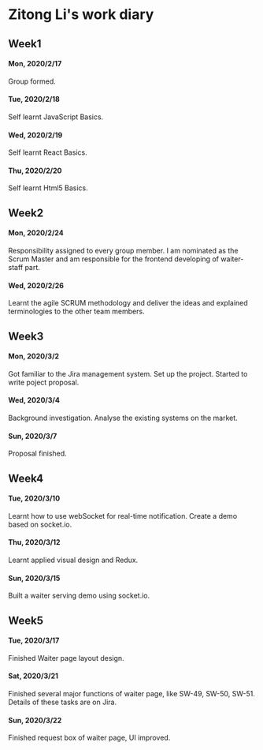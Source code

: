 # Zitong Li's work diary

## Week1

#### Mon, 2020/2/17

Group formed.

#### Tue, 2020/2/18

Self learnt JavaScript Basics.

#### Wed, 2020/2/19

Self learnt React Basics.

#### Thu, 2020/2/20

Self learnt Html5 Basics.

## Week2

#### Mon, 2020/2/24

Responsibility assigned to every group member. I am nominated as the Scrum Master and am responsible for the frontend developing of waiter-staff part.

#### Wed, 2020/2/26

Learnt the agile SCRUM methodology and deliver the ideas and explained terminologies to the other team members.

## Week3

#### Mon, 2020/3/2

Got familiar to the Jira management system. Set up the project. Started to write poject proposal. 

#### Wed, 2020/3/4

Background investigation. Analyse the existing systems on the market.

#### Sun, 2020/3/7

Proposal finished.

## Week4

#### Tue, 2020/3/10

Learnt how to use webSocket for real-time notification. Create a demo based on socket.io.

#### Thu, 2020/3/12

Learnt applied visual design and Redux.

#### Sun, 2020/3/15

Built a waiter serving demo using socket.io.

## Week5

#### Tue, 2020/3/17

Finished Waiter page layout design.

#### Sat, 2020/3/21

Finished several major functions of waiter page, like SW-49, SW-50, SW-51. Details of these tasks are on Jira.

#### Sun, 2020/3/22

Finished request box of waiter page, UI improved.